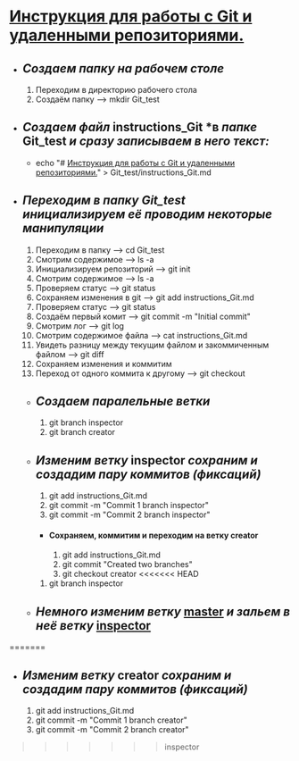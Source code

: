 # <u>Инструкция для работы с Git и удаленными репозиториями.</u>

* ## __*Создаем папку на рабочем столе*__
  1. Переходим в директорию рабочего стола
  2. Создаём папку --> mkdir Git_test

* ## __*Создаем файл*__ instructions_Git __*в *папке*__ Git_test __*и сразу записываем в него текст:*__
     * echo "# <u>Инструкция для работы с Git и удаленными репозиториями.</u>" > Git_test/instructions_Git.md
     
* ## __*Переходим в папку Git_test инициализируем её проводим некоторые манипуляции*__
  1. Переходим в папку --> cd Git_test
  2. Смотрим содержимое --> ls -a
  3. Инициализируем репозиторий --> git init
  4. Смотрим содержимое --> ls -a
  5. Проверяем статус --> git status
  6. Сохраняем изменения в git --> git add instructions_Git.md
  7. Проверяем статус --> git status
  8. Создаём первый комит --> git commit -m "Initial commit"
  9. Смотрим лог --> git log
  10. Смотрим содержимое файла --> cat instructions_Git.md
  11. Увидеть разницу между текущим файлом и закоммиченным файлом --> git diff
  12. Сохраняем изменения и коммитим
  13. Переход от одного коммита к другому --> git checkout
  * ## __*Создаем паралельные ветки*__
    1. git branch inspector
    2. git branch creator
  * ## __*Изменим ветку*__ inspector __*сохраним и создадим пару коммитов (фиксаций)*__
    1. git add instructions_Git.md
    2. git commit -m "Commit 1 branch inspector"
    3. git commit -m "Commit 2 branch inspector"
      * #### Сохраняем, коммитим и переходим на ветку creator
        1. git add instructions_Git.md
        2. git commit "Created two branches"
        3. git checkout creator
<<<<<<< HEAD
    1. git branch inspector
  * ## __*Немного изменим ветку*__ <u>master</u> __*и зальем в неё ветку*__ <u>inspector</u>
=======
  * ## __*Изменим ветку*__ creator __*сохраним и создадим пару коммитов (фиксаций)*__
    1. git add instructions_Git.md
    2. git commit -m "Commit 1 branch creator"
    3. git commit -m "Commit 2 branch creator"
>>>>>>> inspector
